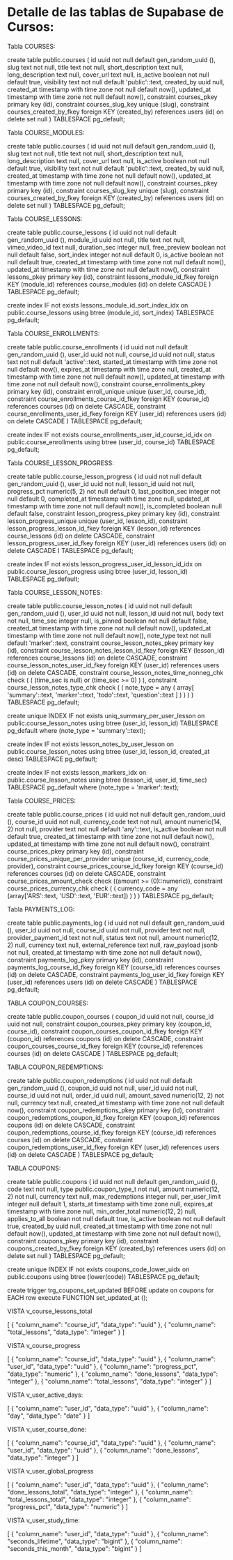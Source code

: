 # Detalle de las tablas de Supabase de Cursos:

Tabla COURSES:

create table public.courses (
  id uuid not null default gen_random_uuid (),
  slug text not null,
  title text not null,
  short_description text null,
  long_description text null,
  cover_url text null,
  is_active boolean not null default true,
  visibility text not null default 'public'::text,
  created_by uuid null,
  created_at timestamp with time zone not null default now(),
  updated_at timestamp with time zone not null default now(),
  constraint courses_pkey primary key (id),
  constraint courses_slug_key unique (slug),
  constraint courses_created_by_fkey foreign KEY (created_by) references users (id) on delete set null
) TABLESPACE pg_default;

Tabla COURSE_MODULES:

create table public.courses (
  id uuid not null default gen_random_uuid (),
  slug text not null,
  title text not null,
  short_description text null,
  long_description text null,
  cover_url text null,
  is_active boolean not null default true,
  visibility text not null default 'public'::text,
  created_by uuid null,
  created_at timestamp with time zone not null default now(),
  updated_at timestamp with time zone not null default now(),
  constraint courses_pkey primary key (id),
  constraint courses_slug_key unique (slug),
  constraint courses_created_by_fkey foreign KEY (created_by) references users (id) on delete set null
) TABLESPACE pg_default;

Tabla COURSE_LESSONS:

create table public.course_lessons (
  id uuid not null default gen_random_uuid (),
  module_id uuid not null,
  title text not null,
  vimeo_video_id text null,
  duration_sec integer null,
  free_preview boolean not null default false,
  sort_index integer not null default 0,
  is_active boolean not null default true,
  created_at timestamp with time zone not null default now(),
  updated_at timestamp with time zone not null default now(),
  constraint lessons_pkey primary key (id),
  constraint lessons_module_id_fkey foreign KEY (module_id) references course_modules (id) on delete CASCADE
) TABLESPACE pg_default;

create index IF not exists lessons_module_id_sort_index_idx on public.course_lessons using btree (module_id, sort_index) TABLESPACE pg_default;

Tabla COURSE_ENROLLMENTS:

create table public.course_enrollments (
  id uuid not null default gen_random_uuid (),
  user_id uuid not null,
  course_id uuid not null,
  status text not null default 'active'::text,
  started_at timestamp with time zone not null default now(),
  expires_at timestamp with time zone null,
  created_at timestamp with time zone not null default now(),
  updated_at timestamp with time zone not null default now(),
  constraint course_enrollments_pkey primary key (id),
  constraint enroll_unique unique (user_id, course_id),
  constraint course_enrollments_course_id_fkey foreign KEY (course_id) references courses (id) on delete CASCADE,
  constraint course_enrollments_user_id_fkey foreign KEY (user_id) references users (id) on delete CASCADE
) TABLESPACE pg_default;

create index IF not exists course_enrollments_user_id_course_id_idx on public.course_enrollments using btree (user_id, course_id) TABLESPACE pg_default;

Tabla COURSE_LESSON_PROGRESS:

create table public.course_lesson_progress (
  id uuid not null default gen_random_uuid (),
  user_id uuid not null,
  lesson_id uuid not null,
  progress_pct numeric(5, 2) not null default 0,
  last_position_sec integer not null default 0,
  completed_at timestamp with time zone null,
  updated_at timestamp with time zone not null default now(),
  is_completed boolean null default false,
  constraint lesson_progress_pkey primary key (id),
  constraint lesson_progress_unique unique (user_id, lesson_id),
  constraint lesson_progress_lesson_id_fkey foreign KEY (lesson_id) references course_lessons (id) on delete CASCADE,
  constraint lesson_progress_user_id_fkey foreign KEY (user_id) references users (id) on delete CASCADE
) TABLESPACE pg_default;

create index IF not exists lesson_progress_user_id_lesson_id_idx on public.course_lesson_progress using btree (user_id, lesson_id) TABLESPACE pg_default;

Tabla COURSE_LESSON_NOTES:

create table public.course_lesson_notes (
  id uuid not null default gen_random_uuid (),
  user_id uuid not null,
  lesson_id uuid not null,
  body text not null,
  time_sec integer null,
  is_pinned boolean not null default false,
  created_at timestamp with time zone not null default now(),
  updated_at timestamp with time zone not null default now(),
  note_type text not null default 'marker'::text,
  constraint course_lesson_notes_pkey primary key (id),
  constraint course_lesson_notes_lesson_id_fkey foreign KEY (lesson_id) references course_lessons (id) on delete CASCADE,
  constraint course_lesson_notes_user_id_fkey foreign KEY (user_id) references users (id) on delete CASCADE,
  constraint course_lesson_notes_time_nonneg_chk check (
    (
      (time_sec is null)
      or (time_sec >= 0)
    )
  ),
  constraint course_lesson_notes_type_chk check (
    (
      note_type = any (
        array[
          'summary'::text,
          'marker'::text,
          'todo'::text,
          'question'::text
        ]
      )
    )
  )
) TABLESPACE pg_default;

create unique INDEX IF not exists uniq_summary_per_user_lesson on public.course_lesson_notes using btree (user_id, lesson_id) TABLESPACE pg_default
where
  (note_type = 'summary'::text);

create index IF not exists lesson_notes_by_user_lesson on public.course_lesson_notes using btree (user_id, lesson_id, created_at desc) TABLESPACE pg_default;

create index IF not exists lesson_markers_idx on public.course_lesson_notes using btree (lesson_id, user_id, time_sec) TABLESPACE pg_default
where
  (note_type = 'marker'::text);

Tabla COURSE_PRICES:

create table public.course_prices (
  id uuid not null default gen_random_uuid (),
  course_id uuid not null,
  currency_code text not null,
  amount numeric(14, 2) not null,
  provider text not null default 'any'::text,
  is_active boolean not null default true,
  created_at timestamp with time zone not null default now(),
  updated_at timestamp with time zone not null default now(),
  constraint course_prices_pkey primary key (id),
  constraint course_prices_unique_per_provider unique (course_id, currency_code, provider),
  constraint course_prices_course_id_fkey foreign KEY (course_id) references courses (id) on delete CASCADE,
  constraint course_prices_amount_check check ((amount >= (0)::numeric)),
  constraint course_prices_currency_chk check (
    (
      currency_code = any (array['ARS'::text, 'USD'::text, 'EUR'::text])
    )
  )
) TABLESPACE pg_default;

Tabla PAYMENTS_LOG:

create table public.payments_log (
  id uuid not null default gen_random_uuid (),
  user_id uuid not null,
  course_id uuid not null,
  provider text not null,
  provider_payment_id text not null,
  status text not null,
  amount numeric(12, 2) null,
  currency text null,
  external_reference text null,
  raw_payload jsonb not null,
  created_at timestamp with time zone not null default now(),
  constraint payments_log_pkey primary key (id),
  constraint payments_log_course_id_fkey foreign KEY (course_id) references courses (id) on delete CASCADE,
  constraint payments_log_user_id_fkey foreign KEY (user_id) references users (id) on delete CASCADE
) TABLESPACE pg_default;

TABLA COUPON_COURSES:

create table public.coupon_courses (
  coupon_id uuid not null,
  course_id uuid not null,
  constraint coupon_courses_pkey primary key (coupon_id, course_id),
  constraint coupon_courses_coupon_id_fkey foreign KEY (coupon_id) references coupons (id) on delete CASCADE,
  constraint coupon_courses_course_id_fkey foreign KEY (course_id) references courses (id) on delete CASCADE
) TABLESPACE pg_default;

TABLA COUPON_REDEMPTIONS:

create table public.coupon_redemptions (
  id uuid not null default gen_random_uuid (),
  coupon_id uuid not null,
  user_id uuid not null,
  course_id uuid not null,
  order_id uuid null,
  amount_saved numeric(12, 2) not null,
  currency text null,
  created_at timestamp with time zone not null default now(),
  constraint coupon_redemptions_pkey primary key (id),
  constraint coupon_redemptions_coupon_id_fkey foreign KEY (coupon_id) references coupons (id) on delete CASCADE,
  constraint coupon_redemptions_course_id_fkey foreign KEY (course_id) references courses (id) on delete CASCADE,
  constraint coupon_redemptions_user_id_fkey foreign KEY (user_id) references users (id) on delete CASCADE
) TABLESPACE pg_default;

TABLA COUPONS:

create table public.coupons (
  id uuid not null default gen_random_uuid (),
  code text not null,
  type public.coupon_type_t not null,
  amount numeric(12, 2) not null,
  currency text null,
  max_redemptions integer null,
  per_user_limit integer null default 1,
  starts_at timestamp with time zone null,
  expires_at timestamp with time zone null,
  min_order_total numeric(12, 2) null,
  applies_to_all boolean not null default true,
  is_active boolean not null default true,
  created_by uuid null,
  created_at timestamp with time zone not null default now(),
  updated_at timestamp with time zone not null default now(),
  constraint coupons_pkey primary key (id),
  constraint coupons_created_by_fkey foreign KEY (created_by) references users (id) on delete set null
) TABLESPACE pg_default;

create unique INDEX IF not exists coupons_code_lower_uidx on public.coupons using btree (lower(code)) TABLESPACE pg_default;

create trigger trg_coupons_set_updated BEFORE
update on coupons for EACH row
execute FUNCTION set_updated_at ();

VISTA v_course_lessons_total

[
  {
    "column_name": "course_id",
    "data_type": "uuid"
  },
  {
    "column_name": "total_lessons",
    "data_type": "integer"
  }
]

VISTA v_course_progress

[
  {
    "column_name": "course_id",
    "data_type": "uuid"
  },
  {
    "column_name": "user_id",
    "data_type": "uuid"
  },
  {
    "column_name": "progress_pct",
    "data_type": "numeric"
  },
  {
    "column_name": "done_lessons",
    "data_type": "integer"
  },
  {
    "column_name": "total_lessons",
    "data_type": "integer"
  }
]

VISTA v_user_active_days:

[
  {
    "column_name": "user_id",
    "data_type": "uuid"
  },
  {
    "column_name": "day",
    "data_type": "date"
  }
]

VISTA v_user_course_done:

[
  {
    "column_name": "course_id",
    "data_type": "uuid"
  },
  {
    "column_name": "user_id",
    "data_type": "uuid"
  },
  {
    "column_name": "done_lessons",
    "data_type": "integer"
  }
]

VISTA v_user_global_progress

[
  {
    "column_name": "user_id",
    "data_type": "uuid"
  },
  {
    "column_name": "done_lessons_total",
    "data_type": "integer"
  },
  {
    "column_name": "total_lessons_total",
    "data_type": "integer"
  },
  {
    "column_name": "progress_pct",
    "data_type": "numeric"
  }
]

VISTA v_user_study_time:

[
  {
    "column_name": "user_id",
    "data_type": "uuid"
  },
  {
    "column_name": "seconds_lifetime",
    "data_type": "bigint"
  },
  {
    "column_name": "seconds_this_month",
    "data_type": "bigint"
  }
]